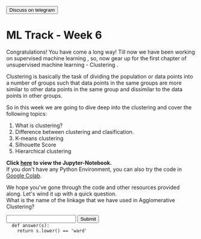 <a href='https://t.me/ml_code_for_100_days'><button>Discuss on telegram</button></a>
# ML Track - Week 6
Congratulations!
You have come a long way! Till now we have been working on supervised machine learning , so, now gear up for the first chapter of unsupervised machine learning - Clustering .

Clustering is basically the task of dividing the population or data points into a number of groups such that data points in the same groups are more similar to other data points in the same group and dissimilar to the data points in other groups.

So in this week we are going to dive deep into the clustering and cover the following topics: 

1. What is clustering?
2. Difference between clustering and clasification.
3. K-means clustering
4. Silhouette Score
5. Hierarchical clustering 


**Click [here](https://github.com/kabirnagpal/SoA-ML-14/blob/master/week%206.ipynb) to view the Jupyter-Notebook.**  
If you don't have any Python Environment, you can also try the code in [Google Colab](https://colab.research.google.com/).  


We hope you've gone through the code and other resources provided along. Let's wind it up with a quick question.  
What is the name of the linkage that we have used in Agglomerative Clustering?

<form method='POST'>
  <input name='answer'>
  <input type='submit' value='Submit'>
  <code class='code_checker'>
  def answer(s):
  	return s.lower() == 'ward'
  </code>
</form>
